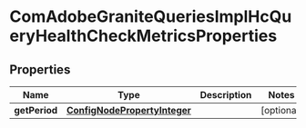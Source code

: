 
# ComAdobeGraniteQueriesImplHcQueryHealthCheckMetricsProperties

## Properties
Name | Type | Description | Notes
------------ | ------------- | ------------- | -------------
**getPeriod** | [**ConfigNodePropertyInteger**](ConfigNodePropertyInteger.md) |  |  [optional]



